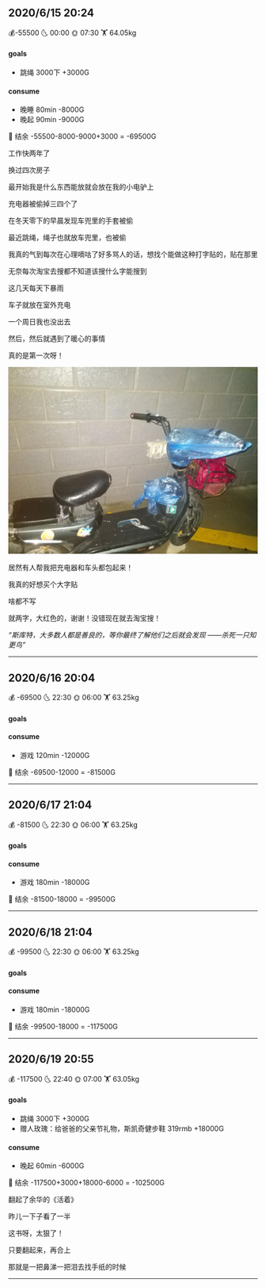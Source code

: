 ## 2020/6/15 20:24 

💰-55500    🌜  00:00    🌞 07:30   🏋 64.05kg  



#### goals
- 跳绳 3000下 +3000G


#### consume

- 晚睡 80min -8000G
- 晚起 90min -9000G



💸 结余 -55500-8000-9000+3000 = -69500G



工作快两年了

换过四次房子

最开始我是什么东西能放就会放在我的小电驴上

充电器被偷掉三四个了

在冬天零下的早晨发现车兜里的手套被偷

最近跳绳，绳子也就放车兜里，也被偷

我真的气到每次在心理嘀咕了好多骂人的话，想找个能做这种打字贴的，贴在那里

无奈每次淘宝去搜都不知道该搜什么字能搜到

这几天每天下暴雨

车子就放在室外充电

一个周日我也没出去

然后，然后就遇到了暖心的事情

真的是第一次呀！



![](../../static/2020615.jpg)



居然有人帮我把充电器和车头都包起来！

我真的好想买个大字贴

啥都不写

就两字，大红色的，谢谢！没错现在就去淘宝搜！



*“斯库特，大多数人都是善良的，等你最终了解他们之后就会发现   ——杀死一只知更鸟”*

------

## 2020/6/16 20:04  

💰 -69500    🌜  22:30    🌞 06:00   🏋 63.25kg    



#### goals



#### consume

- 游戏 120min  -12000G

  

💸 结余 -69500-12000 = -81500G

------



## 2020/6/17 21:04  

💰 -81500    🌜  22:30    🌞 06:00   🏋 63.25kg    



#### goals



#### consume

- 游戏 180min  -18000G

  

💸 结余 -81500-18000 = -99500G

------

## 2020/6/18 21:04  

💰 -99500    🌜  22:30    🌞 06:00   🏋 63.25kg    



#### goals



#### consume

- 游戏 180min  -18000G

  

💸 结余 -99500-18000 = -117500G

------

## 2020/6/19 20:55  

💰 -117500    🌜  22:40    🌞 07:00   🏋 63.05kg    



#### goals

- 跳绳 3000下 +3000G
- 赠人玫瑰：给爸爸的父亲节礼物，斯凯奇健步鞋 319rmb +18000G



#### consume

- 晚起 60min -6000G

💸 结余 -117500+3000+18000-6000 = -102500G



翻起了余华的《活着》

昨儿一下子看了一半

这书呀，太狠了！

只要翻起来，再合上

那就是一把鼻涕一把泪去找手纸的时候

------

